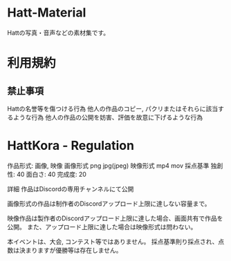 # Hatt-Material
Hattの写真・音声などの素材集です。

# 利用規約
## 禁止事項
  Hattの名誉等を傷つける行為
  他人の作品のコピー, パクリまたはそれらに該当するような行為
  他人の作品の公開を妨害、評価を故意に下げるような行為

# HattKora - Regulation
作品形式: 画像, 映像
画像形式
  png
  jpg(jpeg)
映像形式
  mp4
  mov
採点基準
  独創性: 40
  面白さ: 40
  完成度: 20

詳細
  作品はDiscordの専用チャンネルにて公開

  画像形式の作品は制作者のDiscordアップロード上限に達しない容量まで。

  映像作品は製作者のDiscordアップロード上限に達した場合、画面共有で作品を公開。
  また、アップロード上限に達した場合は映像形式は問わない。

  本イベントは、大会, コンテスト等ではありません。
  採点基準則り採点され、点数は決まりますが優勝等は存在しません。


